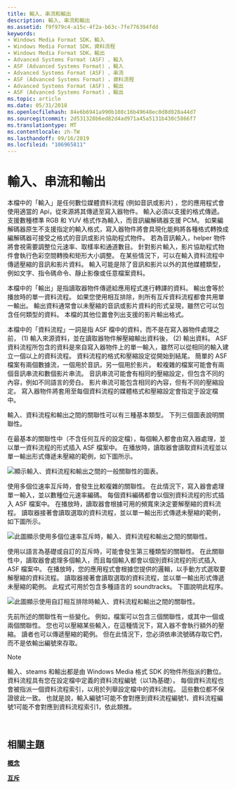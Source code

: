 ```yaml
---
title: 輸入、串流和輸出
description: 輸入、串流和輸出
ms.assetid: f9f979c4-a15c-4f2a-b63c-7fe776394fdd
keywords:
- Windows Media Format SDK，輸入
- Windows Media Format SDK，資料流程
- Windows Media Format SDK，輸出
- Advanced Systems Format (ASF) 、輸入
- ASF (Advanced Systems Format) ，輸入
- Advanced Systems Format (ASF) 、串流
- ASF (Advanced Systems Format) ，資料流程
- Advanced Systems Format (ASF) 、輸出
- ASF (Advanced Systems Format) ，輸出
ms.topic: article
ms.date: 05/31/2018
ms.openlocfilehash: 84e6b6941a990b108c16b49648ec0d8d028a44d7
ms.sourcegitcommit: 2d531328b6ed82d4ad971a45a5131b430c5866f7
ms.translationtype: MT
ms.contentlocale: zh-TW
ms.lasthandoff: 09/16/2019
ms.locfileid: "106965811"
---
```

# <a name="inputs-streams-and-outputs"></a>輸入、串流和輸出

本檔中的「輸入」是任何數位媒體資料流程 (例如音訊或影片) ，您的應用程式會使用適當的 Api，從來源將其傳遞至寫入器物件。 輸入必須以支援的格式傳遞。 支援數種標準 RGB 和 YUV 格式作為輸入，而音訊編解碼器支援 PCM。 如果編解碼器原生不支援指定的輸入格式，寫入器物件將會具現化能夠將各種格式轉換成編解碼器可接受之格式的音訊或影片協助程式物件。 若為音訊輸入，helper 物件將會視需要調整位元速率、取樣率和通道數目。 針對影片輸入，影片協助程式物件會執行色彩空間轉換和矩形大小調整。 在某些情況下，可以在輸入資料流程中傳遞壓縮的音訊和影片資料。 輸入可能是除了音訊和影片以外的其他媒體類型，例如文字、指令碼命令、靜止影像或任意檔案資料。

本檔中的「輸出」是指讀取器物件傳遞給應用程式進行轉譯的資料。 輸出會等於播放時的單一資料流程。 如果您使用相互排除，則所有互斥資料流程都會共用單一輸出。 輸出資料通常會以未壓縮的音訊或影片資料的形式呈現，雖然它可以包含任何類型的資料。 本檔的其他位置會列出支援的影片輸出格式。

本檔中的「資料流程」一詞是指 ASF 檔中的資料，而不是在寫入器物件處理之前， (1) 輸入來源資料，並在讀取器物件解壓縮輸出資料後， (2) 輸出資料。 ASF 資料流程所包含的資料是來自寫入器物件上的單一輸入，雖然可以從相同的輸入建立一個以上的資料流程。 資料流程的格式和壓縮設定從開始到結尾。 簡單的 ASF 檔案有兩個數據流，一個用於音訊，另一個用於影片。 較複雜的檔案可能會有兩個音訊串流和數個影片串流。 音訊串流可能會有相同的壓縮設定，但包含不同的內容，例如不同語言的旁白。 影片串流可能包含相同的內容，但有不同的壓縮設定。 寫入器物件將套用至每個資料流程的媒體格式和壓縮設定會指定于設定檔中。

輸入、資料流程和輸出之間的關聯性可以有三種基本類型。 下列三個圖表說明關聯性。

在最基本的關聯性中（不含任何互斥的設定檔），每個輸入都會由寫入器處理，並以單一資料流程的形式插入 ASF 檔案中。 在播放時，讀取器會讀取資料流程並以單一輸出形式傳遞未壓縮的範例，如下圖所示。

![顯示輸入、資料流程和輸出之間的一般關聯性的圖表。](images/formatsdk03.png)

使用多個位速率互斥時，會發生比較複雜的關聯性。 在此情況下，寫入器會處理單一輸入，並以數種位元速率編碼。 每個資料編碼都會以個別資料流程的形式插入 ASF 檔案中。 在播放時，讀取器會根據可用的頻寬來決定要解壓縮的資料流程。 讀取器接著會讀取選取的資料流程，並以單一輸出形式傳遞未壓縮的範例，如下圖所示。

![此圖顯示使用多個位速率互斥時，輸入、資料流程和輸出之間的關聯性。](images/formatsdk04.png)

使用以語言為基礎或自訂的互斥時，可能會發生第三種類型的關聯性。 在此關聯性中，讀取器會處理多個輸入，而且每個輸入都會以個別資料流程的形式插入 ASF 檔案中。 在播放時，您的應用程式會根據您提供的邏輯，以手動方式選取要解壓縮的資料流程。 讀取器接著會讀取選取的資料流程，並以單一輸出形式傳遞未壓縮的範例。 此程式可用於包含多種語言的 soundtracks。 下圖說明此程序。

![此圖顯示使用自訂相互排除時輸入、資料流程和輸出之間的關聯性。](images/formatsdk02.png)

先前所述的關聯性有一些變化。 例如，檔案可以包含三個關聯性，或其中一個或兩個關聯性。 您也可以壓縮某些輸入，在這種情況下，寫入器不會執行額外的壓縮。 讀者也可以傳遞壓縮的範例。 但在此情況下，您必須依串流號碼存取它們，而不是依輸出編號來存取。

> [!Note]  
> 輸入、steams 和輸出都是由 Windows Media 格式 SDK 的物件所指派的數位。 資料流程具有您在設定檔中定義的資料流程編號（以1為基礎）。 每個資料流程也會被指派一個資料流程索引，以用於列舉設定檔中的資料流程。 這些數位都不保證彼此一致。 也就是說，輸入編號1可能不會對應到資料流程編號1，資料流程編號1可能不會對應到資料流程索引1，依此類推。

 

## <a name="related-topics"></a>相關主題

<dl> <dt>

[**概念**](concepts.md)
</dt> <dt>

[**互斥**](mutual-exclusion.md)
</dt> </dl>

 

 




